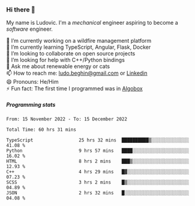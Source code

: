 ### Hi there 👋

My name is Ludovic. I'm a *mechanical* engineer aspiring to become a *software* engineer.

 🔭 I’m currently working on a wildfire management platform<br/>
 🌱 I’m currently learning TypeScript, Angular, Flask, Docker<br/>
 👯 I’m looking to collaborate on open source projects<br/>
 🤔 I’m looking for help with C++/Python bindings<br/>
 💬 Ask me about renewable energy or cats<br/>
 📫 How to reach me: ludo.beghin@gmail.com or [Linkedin](https://www.linkedin.com/in/ludovic-beghin/)<br/>
 😄 Pronouns: He/Him<br/>
 ⚡ Fun fact: The first time I programmed was in [Algobox](https://fr.wikipedia.org/wiki/Algobox)<br/>

##### Programming stats
<!--START_SECTION:waka-->

```text
From: 15 November 2022 - To: 15 December 2022

Total Time: 60 hrs 31 mins

TypeScript                 25 hrs 32 mins  ██████████▒░░░░░░░░░░░░░░   41.08 %
Python                     9 hrs 57 mins   ████░░░░░░░░░░░░░░░░░░░░░   16.02 %
HTML                       8 hrs 2 mins    ███▒░░░░░░░░░░░░░░░░░░░░░   12.93 %
C++                        4 hrs 29 mins   █▓░░░░░░░░░░░░░░░░░░░░░░░   07.23 %
SCSS                       3 hrs 2 mins    █▒░░░░░░░░░░░░░░░░░░░░░░░   04.89 %
JSON                       2 hrs 32 mins   █░░░░░░░░░░░░░░░░░░░░░░░░   04.08 %
```

<!--END_SECTION:waka-->
